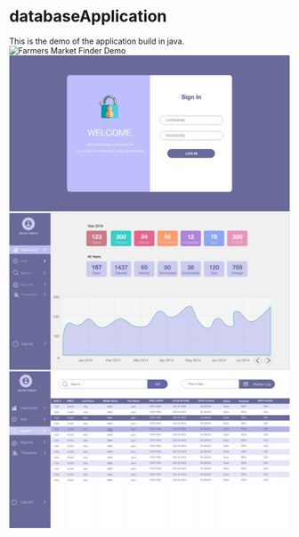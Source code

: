 # databaseApplication
This is the demo of the application build in java.
![Farmers Market Finder Demo](demo.gif)
![Screenshot](loginScreen.png)
![Screenshot](dashboard.png)
![Screenshot](search.png)
